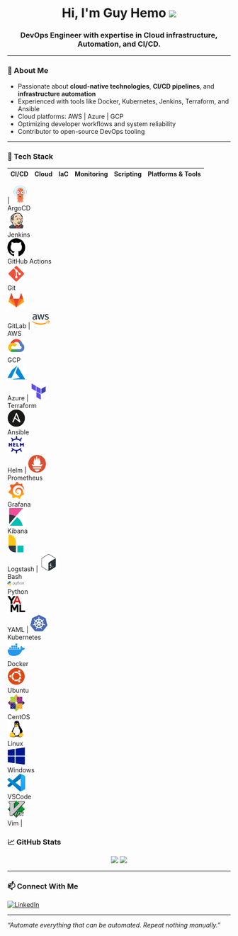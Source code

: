 <h1 align="center">Hi, I'm Guy Hemo <img src="https://media.giphy.com/media/hvRJCLFzcasrR4ia7z/giphy.gif" width="30"/></h1>
<h3 align="center">DevOps Engineer with expertise in Cloud infrastructure, Automation, and CI/CD.</h3>

---

### 🚀 About Me

- Passionate about **cloud-native technologies**, **CI/CD pipelines**, and **infrastructure automation**
- Experienced with tools like Docker, Kubernetes, Jenkins, Terraform, and Ansible
- Cloud platforms: AWS | Azure | GCP
- Optimizing developer workflows and system reliability
- Contributor to open-source DevOps tooling

---

### 🧰 Tech Stack

| CI/CD | Cloud | IaC | Monitoring | Scripting | Platforms & Tools |
|:-----:|:-----:|:---:|:----------:|:---------:|:------------------:|
| 
<img src="https://raw.githubusercontent.com/guy-hemo/guy-hemo/logos/images/logos/logos_argocd.svg" width="40"/><br>ArgoCD  
<img src="https://raw.githubusercontent.com/guy-hemo/guy-hemo/logos/images/logos/logos_jenkins.svg" width="40"/><br>Jenkins  
<img src="https://raw.githubusercontent.com/guy-hemo/guy-hemo/logos/images/logos/logos_github.svg" width="40"/><br>GitHub Actions  
<img src="https://raw.githubusercontent.com/guy-hemo/guy-hemo/logos/images/logos/logos_git.svg" width="40"/><br>Git  
<img src="https://raw.githubusercontent.com/guy-hemo/guy-hemo/logos/images/logos/logos_gitlab.svg" width="40"/><br>GitLab 
| 
<img src="https://raw.githubusercontent.com/guy-hemo/guy-hemo/logos/images/logos/logos_aws.svg" width="40"/><br>AWS  
<img src="https://raw.githubusercontent.com/guy-hemo/guy-hemo/logos/images/logos/logos_gcp.svg" width="40"/><br>GCP  
<img src="https://raw.githubusercontent.com/guy-hemo/guy-hemo/logos/images/logos/logos_azure.svg" width="40"/><br>Azure 
| 
<img src="https://raw.githubusercontent.com/guy-hemo/guy-hemo/logos/images/logos/logos_terraform.svg" width="40"/><br>Terraform  
<img src="https://raw.githubusercontent.com/guy-hemo/guy-hemo/logos/images/logos/logos_ansible.svg" width="40"/><br>Ansible  
<img src="https://raw.githubusercontent.com/guy-hemo/guy-hemo/logos/images/logos/logos_helm.svg" width="40"/><br>Helm 
| 
<img src="https://raw.githubusercontent.com/guy-hemo/guy-hemo/logos/images/logos/logos_prometheus.svg" width="40"/><br>Prometheus  
<img src="https://raw.githubusercontent.com/guy-hemo/guy-hemo/logos/images/logos/logos_grafana.svg" width="40"/><br>Grafana  
<img src="https://raw.githubusercontent.com/guy-hemo/guy-hemo/logos/images/logos/logos_kibana.svg" width="40"/><br>Kibana  
<img src="https://raw.githubusercontent.com/guy-hemo/guy-hemo/logos/images/logos/logos_logstash.svg" width="40"/><br>Logstash 
| 
<img src="https://raw.githubusercontent.com/guy-hemo/guy-hemo/logos/images/logos/logos_bash.svg" width="40"/><br>Bash  
<img src="https://raw.githubusercontent.com/guy-hemo/guy-hemo/logos/images/logos/logos_python.svg" width="40"/><br>Python  
<img src="https://raw.githubusercontent.com/guy-hemo/guy-hemo/logos/images/logos/logos_yaml.svg" width="40"/><br>YAML 
| 
<img src="https://raw.githubusercontent.com/guy-hemo/guy-hemo/logos/images/logos/logos_kubernetes.svg" width="40"/><br>Kubernetes  
<img src="https://raw.githubusercontent.com/guy-hemo/guy-hemo/logos/images/logos/logos_docker.svg" width="40"/><br>Docker  
<img src="https://raw.githubusercontent.com/guy-hemo/guy-hemo/logos/images/logos/logos_ubuntu.svg" width="40"/><br>Ubuntu  
<img src="https://raw.githubusercontent.com/guy-hemo/guy-hemo/logos/images/logos/logos_centos.svg" width="40"/><br>CentOS  
<img src="https://raw.githubusercontent.com/guy-hemo/guy-hemo/logos/images/logos/logos_linux.svg" width="40"/><br>Linux  
<img src="https://raw.githubusercontent.com/guy-hemo/guy-hemo/logos/images/logos/logos_windows.svg" width="40"/><br>Windows  
<img src="https://raw.githubusercontent.com/guy-hemo/guy-hemo/logos/images/logos/logos_vscode.svg" width="40"/><br>VSCode  
<img src="https://raw.githubusercontent.com/guy-hemo/guy-hemo/logos/images/logos/logos_vim.svg" width="40"/><br>Vim 
|

### 📈 GitHub Stats

<p align="center">
  <img src="https://github-readme-stats.vercel.app/api?username=guy-hemo&show_icons=true&theme=radical&count_private=true" />
  <img src="https://github-readme-stats.vercel.app/api/top-langs/?username=guy-hemo&layout=compact&theme=radical" />
</p>

---

### 📫 Connect With Me

[![LinkedIn](https://img.shields.io/badge/-LinkedIn-blue?style=flat-square&logo=linkedin&logoColor=white)](https://www.linkedin.com/in/guy-hemo-807a4b180)

---

*“Automate everything that can be automated. Repeat nothing manually.”*
